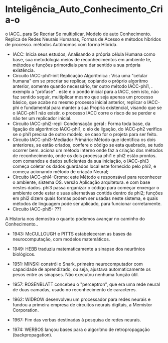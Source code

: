 # Inteligência_Auto_Conhecimento_Cria-o
o IACC_ para Se Recriar Se multiplicar, Modelo de auto Conhecimento. Replica de Redes Neurais Humanas, Formas de Acesso e métodos híbridos de processo. métodos Autônomos com forma Híbrida.
* IACC: Inicia seus estudos, Analisando a própria célula Humana como base, sua metodologia meios de reconhecimentos em ambiente te, métodos e funções primordiais para dar sentido a sua própria existência.
* Circuito IACC-phi1-init Replicação Algorítmica : Visa uma "celular humana" em se procriar se replicar, copiando o próprio algoritmo anterior, somente quando necessário, ter outro método IACC-phi1, . exemplo a "prófase" . este e o pondo inicial para a IACC, sem isto, não faz sentido seguir, multiplicar mesmo que seja apenas um processo básico, que acabe no mesmo processo inicial anterior, replicar o IACC-phi e fundamental para manter a sua Propria existencial, visando que se o IACC-phi1 não existir. o processo IACC corre o risco de se perder e não ter um replicador inicial.
* Circuito  IACC-phi2-repli Condensação geral : Forma toda base, da ligação do algorítmico IACC-phi1, o elo de ligação, do IACC-ph2 verifica se o phi1 precisa de outro modelo, se caso for o projeta para ser feito.
* Circuito IACC-phi3-Mediador Primário: Método que identifica os dois anteriores, se estão criados, confere o código se esta quebrado, se tudo ocorrer bem. aciona um método interno onde faz a criação dos métodos de reconhecimento, onde os dois processa phi1 e phi2 estão prontos. com comandos e dados suficientes da sua iniciação, o IACC-phi3 começa coletar os dados guardados local este fornecido pelo phi2, e começa acionando método  de criação Neural;
* Circuito IACC-phi4-Cromo: este Método e responsável para reconhecer o ambiente, sistema OS. versão Aplicação arquitetura. e com base nestes dados. phi3 passa organizar o código para começar enxergar o ambiente onde estar e suas alternativas contida dentro de phi2; funções em phi2 dizem quais formas podem ser usadas neste sistema, e quais métodos de linguagem pode ser aplicado, para funcionar corretamente.
* Circuito IACC-phi5- ???


A Historia nos demostra o quanto podemos avançar no caminho do Conhecimento..
- 1943: McCULLOUGH e PITTS estabeleceram as bases da neurocomputação, com modelos matemáticos.

- 1949: HEBB traduziu matematicamente a sinapse dos neurônios biológicos.

- 1951: MINSKI constrói o Snark, primeiro neurocomputador com capacidade de aprendizado, ou seja, ajustava automaticamente os pesos entre as sinapses. Não executou nenhuma função útil.

- 1957: ROSENBLATT concebeu o "perceptron", que era uma rede neural de duas camadas, usado no reconhecimento de caracteres.

- 1962: WIDROW desenvolveu um processador para redes neurais e fundou a primeira empresa de circuitos neurais digitais, a Memistor Corporation.

- 1967: Fim das verbas destinadas à pesquisa de redes neurais.

- 1974: WERBOS lançou bases para o algorítmo de retropropagação (backpropagation). 
